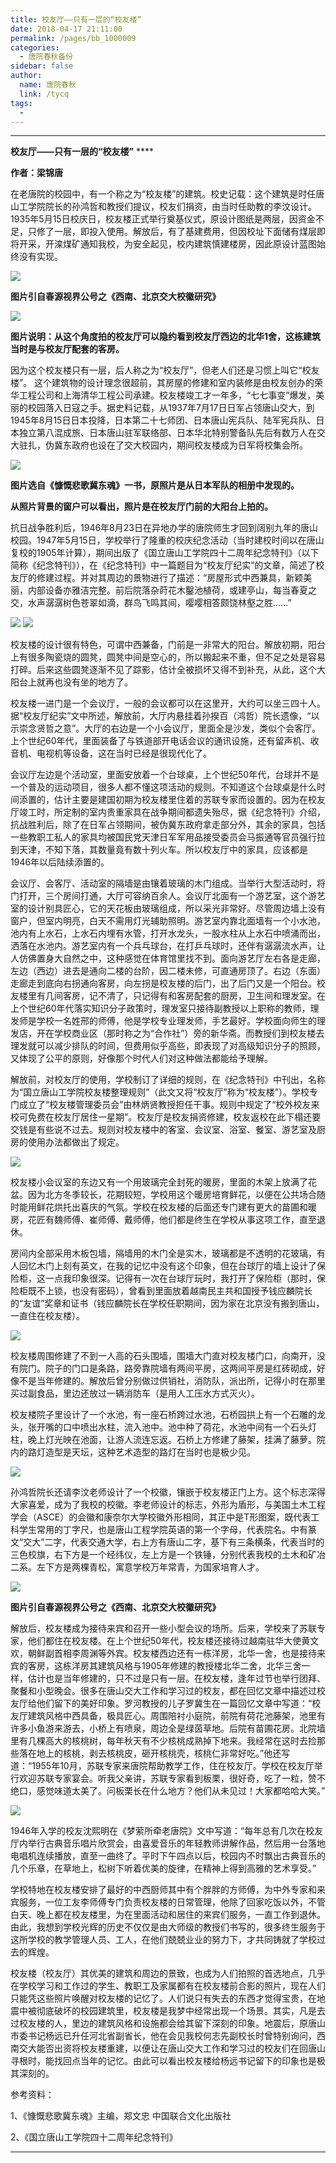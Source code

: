```yaml
---
title: 校友厅——只有一层的“校友楼”
date: 2018-04-17 21:11:00
permalink: /pages/bb_1000009
categories: 
  - 唐院春秋备份
sidebar: false
author: 
  name: 唐院春秋
  link: /tycq
tags: 
  - 
---
```


* * *

**校友厅——只有一层的“校友楼”** ****

**作者：梁锦唐**

在老唐院的校园中，有一个称之为“校友楼”的建筑。校史记载：这个建筑是时任唐山工学院院长的孙鸿哲和教授们提议，校友们捐资，由当时任助教的李汶设计。1935年5月15日校庆日，校友楼正式举行奠基仪式，原设计图纸是两层，因资金不足，只修了一层，即投入使用。解放后，有了基建费用，但因校址下面储有煤层即将开采，开滦煤矿通知我校，为安全起见，校内建筑慎建楼房，因此原设计蓝图始终没有实现。  

![](/pic/mpt.135editor.com_mmbiz_jpg_cgdcv5MCXUZZ3JsXRQP1KJhC4ZtC1rVavqhpD13yLCTOAovenFnDohiaqiaEzAmibnkDgPdMHicVAibpgerjtkkqKeg_640_wx_fmt=jpeg.jpg)

**图片引自春源视界公号之《西南、北京交大校徽研究》**

![](/pic/mpt.135editor.com_mmbiz_jpg_cgdcv5MCXUZZ3JsXRQP1KJhC4ZtC1rVacrUm437fEQTGO1BE9gdJTsRGBGA5Sictw3eicg6fGic8peOJLiaJMicZibJg_640_wx_fmt=jpeg.jpg)

**图片说明：从这个角度拍的校友厅可以隐约看到校友厅西边的北华1舍，这栋建筑当时是与校友厅配套的客房。**

因为这个校友楼只有一层，后人称之为“校友厅”，但老人们还是习惯上叫它“校友楼”。
这个建筑物的设计理念很超前，其房屋的修建和室内装修是由校友创办的荣华工程公司和上海清华工程公司承建。校友楼竣工才一年多，“七七事变”爆发，美丽的校园落入日寇之手。据史料记载，从1937年7月17日日军占领唐山交大，到1945年8月15日日本投降，日本第二十七师团、日本唐山宪兵队、陆军宪兵队、日本独立第八混成旅、日本唐山驻军联络部、日本华北特别警备队先后有数万人在交大驻扎，伪冀东政府也设在了交大校园内，期间校友楼成为日军将校集会所。  

![](/pic/mpt.135editor.com_mmbiz_jpg_cgdcv5MCXUZZ3JsXRQP1KJhC4ZtC1rVaibwgq6AJ2r9K7j9H7sZj6xXdLqmQORUcXRveRxyGicbFh1wvXWMI636Q_640_wx_fmt=jpeg.jpg)

**图片选自《慷慨悲歌冀东魂》一书，原照片是从日本军队的相册中发现的。**

 **从照片背景的窗户可以看出，照片是在校友厅门前的大阳台上拍的。**

抗日战争胜利后，1946年8月23日在异地办学的唐院师生才回到阔别九年的唐山校园。1947年5月15日，学校举行了隆重的校庆纪念活动（当时建校时间以在唐山复校的1905年计算），期间出版了《国立唐山工学院四十二周年纪念特刊》（以下简称《纪念特刊》），在《纪念特刊》中一篇题目为“校友厅纪实”的文章，简述了校友厅的修建过程。并对其周边的景物进行了描述：“房屋形式中西兼具，新颖美丽，内部设备亦雅洁完整。前后院落杂莳花木鑿池植荷，或建亭山，每当春夏之交，水声潺潺树色苍翠如滴，群鸟飞鸣其间，嘤嘤相答颇饶林壑之胜……”  

![](/pic/mpt.135editor.com_mmbiz_jpg_cgdcv5MCXUZZ3JsXRQP1KJhC4ZtC1rVadIicCHPtrrs3MOtq6f2maTL8cPchGiaTuJGSJtbM9eMeHTsic6Z1rf9bw_640_wx_fmt=jpeg.jpg)
![](/pic/mpt.135editor.com_mmbiz_jpg_cgdcv5MCXUZZ3JsXRQP1KJhC4ZtC1rVaFrL97adSSjGPAE107rNOotBeRK2ibMWyv2geSmJJsnlzI3iaGnhYDx6g_640_wx_fmt=jpeg.jpg)

校友楼的设计很有特色，可谓中西兼备，门前是一非常大的阳台。解放初期，阳台上有很多陶瓷烧的圆凳，圆凳中间是空心的，所以搬起来不重，但不足之处是容易打碎。后来这些圆凳逐渐不见了踪影，估计全被损坏又得不到补充，从此，这个大阳台上就再也没有坐的地方了。  

校友楼一进门是一个会议厅，一般的会议都可以在这里开，大约可以坐三四十人。据“校友厅纪实”文中所述，解放前，大厅内悬挂着孙揆百（鸿哲）院长遗像，“以示崇念贤哲之意”。大厅的右边是一个小会议厅，里面全是沙发，类似个会客厅。上个世纪60年代，里面装备了与铁道部开电话会议的通讯设施，还有留声机、收音机、电视机等设备，这在当时已经是很现代化了。

会议厅左边是个活动室，里面安放着一个台球桌，上个世纪50年代，台球并不是一个普及的运动项目，很多人都不懂这项活动的规则。不知道这个台球桌是什么时间添置的，估计主要是建国初期为校友楼里住着的苏联专家而设置的。因为在校友厅竣工时，所定制的室内贵重家具在战争期间都遗失殆尽，据《纪念特刊》介绍，抗战胜利后，除了在日军占领期间，被伪冀东政府拿走部分外，其余的家具，包括一些教职工私人的家具均被国民党天津日军军用品接受委员会马振通等官员强行拉到天津，不知下落，其数量竟有数十列火车。所以校友厅中的家具，应该都是1946年以后陆续添置的。

会议厅、会客厅、活动室的隔墙是由镶着玻璃的木门组成。当举行大型活动时，将门打开，三个房间打通，大厅可容纳百余人。会议厅北面有一个游艺室，这个游艺室的设计别具匠心，它的天花板由玻璃组成，所以采光非常好。尽管周边墙上没有窗户，但室内明亮，白天不需用灯光辅助照明。游艺室内靠北面墙有一个小水池，池内有上水石，上水石内埋有水管，打开水龙头，一股水柱从上水石中喷涌而出，洒落在水池内。游艺室内有一个兵乓球台，在打乒乓球时，还伴有潺潺流水声，让人仿佛置身大自然之中，这种感觉在体育馆里找不到。面向游艺厅左右各是走廊，左边（西边）进去是通向二楼的台阶，因二楼未修，可直通房顶了。右边（东面）走廊走到底向右拐通向客房，向左拐是校友楼的后门，出了后门又是一个阳台。校友楼里有几间客房，记不清了，只记得有和客房配套的厨房，卫生间和理发室。在上个世纪60年代落实知识分子政策时，理发室只接待副教授以上职称的教师，理发师是学校一名姓邢的师傅，他是学校专业理发师，手艺最好。学校面向师生的理发店，开在学校商业区（那时称之为“合作社”）旁的新华斋。而教授们到校友楼去理发就可以减少排队的时间，但费用似乎高些，即表现了对高级知识分子的照顾，又体现了公平的原则，好像那个时代人们对这种做法都能给予理解。

解放前，对校友厅的使用，学校制订了详细的规则，在《纪念特刊》中刊出，名称为“国立唐山工学院校友楼整理规则”（此文又将“校友厅”称为“校友楼”）。学校专门成立了“校友楼管理委员会”由林炳贤教授担任干事。规则中规定了“校外校友来校可免费在校友厅居住一星期”。校友厅是校友捐资修建，校友返校在此下榻还要交钱是有些说不过去。规则对校友楼中的客室、会议室、浴室、餐室、游艺室及厨房的使用办法都做出了规定。

![](/pic/mpt.135editor.com_mmbiz_jpg_cgdcv5MCXUZZ3JsXRQP1KJhC4ZtC1rVaEnCUur5BXias7ugO4uibhiaSWQrfngzP9fjPMc3UhdPibsv3SvRSh6w2qQ_640_wx_fmt=jpeg.jpg)

校友楼小会议室的东边又有一个用玻璃完全封死的暖房，里面的木架上放满了花盆。因为北方冬季较长，花期较短，学校用这个暖房培育鲜花，以便在公共场合随时能用鲜花烘托出喜庆的气氛。学校在校友楼的后面还专门建有更大的苗圃和暖房，花匠有魏师傅、崔师傅、戴师傅，他们都是终生在学校从事这项工作，直至退休。  

房间内全部采用木板包墙，隔墙用的木门全是实木，玻璃都是不透明的花玻璃，有人回忆木门上刻有英文，在我的记忆中没有这个印象，但在台球厅的墙上设计了保险柜，这一点我印象很深。记得有一次在台球厅玩时，我打开了保险柜（那时，保险柜既不上锁，也没有密码），曾看到里面放着越南民主共和国授予钱应麟院长的“友谊”奖章和证书（钱应麟院长在学校任职期间，因为家在北京没有搬到唐山，一直住在校友楼）。

![](/pic/mpt.135editor.com_mmbiz_jpg_cgdcv5MCXUZZ3JsXRQP1KJhC4ZtC1rVaiadExsbVkaxwU8viad8zGh9eRHk3SuHQ7sSb0gtBFr0DljQI5OMEOib1Q_640_wx_fmt=jpeg.jpg)

校友楼周围修建了不到一人高的石头围墙，围墙大门直对校友楼门口，向南开，没有院门。院子的门口是条路，路旁靠院墙有两间平房，这两间平房是红砖砌成，好像不是当年修建的。解放后曾分别做过供销社，消防队，派出所，记得小时在那里买过副食品，里边还放过一辆消防车（是用人工压水方式灭火）。  

校友楼院子里设计了一个水池，有一座石桥跨过水池，石桥园拱上有一个石雕的龙头，张开嘴的口中喷出水柱，流入池中。池中种了荷花，水池中间有一个石头灯柱，晚上灯光映在池面，让游人流连忘返。石桥上方修建了藤架，挂满了藤萝。院内的路灯造型是天坛，这种艺术造型的路灯在当时也是极少见。

![](/pic/mpt.135editor.com_mmbiz_jpg_cgdcv5MCXUZZ3JsXRQP1KJhC4ZtC1rVa5O7ECwIH62iaaJoS7KicW1EpmTjdcN4OIDTCfYIjd7tUib0yGEMkfEUGg_640_wx_fmt=jpeg.jpg)

孙鸿哲院长还请李汶老师设计了一个校徽，镶嵌于校友楼正门上方。这个标志深得大家喜爱，成为了我校的校徽。李老师设计的标志，外形为盾形，与美国土木工程学会（ASCE）的会徽和康奈尔大学校徽外形相同，其正中是T形图案，既代表工科学生常用的丁字尺，也是唐山工程学院英语的第一个字母，代表院名。中有篆文“交大”二字，代表交通大学，右上方有唐山二字，基下有三条横条，代表当时的三色校旗，右下方是一个经纬仪，左上方是一个铁锤，分别代表我校的土木和矿冶二系。左下方是两棵青松，寓意学校万年常青，为国家培育人才。  

![](/pic/mpt.135editor.com_mmbiz_jpg_cgdcv5MCXUZZ3JsXRQP1KJhC4ZtC1rVa4tzzqibzUPBQa379hjwGM5N5myia9EKAtB8K1wVByGuy9bCf1kQLkSicw_640_wx_fmt=jpeg.jpg)

**图片引自春源视界公号之《西南、北京交大校徽研究》**

解放后，校友楼成为接待来宾和召开一些小型会议的场所。后来，学校来了苏联专家，他们都住在校友楼。在上个世纪50年代，校友楼还接待过越南驻华大使黄文欢，朝鲜副首相李周渊等外宾。校友楼西边还有一栋洋房，北华一舍，也是接待来宾的客房，这栋洋房其建筑风格与1905年修建的教授楼北华二舍，北华三舍一样，估计也是当年修建的，只不过是只有一层。在校友楼，逢年过节也举行团拜、聚餐和小型晚会。很多在唐山交大工作和学习过的校友，都在回忆文章中描述过校友厅给他们留下的美好印象。罗河教授的儿子罗冀生在一篇回忆文章中写道：“校友厅建筑风格中西具备，极具匠心。周围陪衬小庭院，前院有荷花池藤架，池里有许多小鱼游来游去，小桥上有喷泉，周边全是绿茵草地。后院有苗圃花房。北院墙里有几棵高大的核桃树，每年秋天有不少核桃成熟掉下地来。我经常在这时去捡那些落在地上的核桃，剥去核桃皮，砸开核桃壳，核桃仁非常好吃。”他还写道：“1955年10月，苏联专家来唐院帮助教学工作，住在校友厅。学校在校友厅举行欢迎苏联专家宴会。听我父亲讲，苏联专家看到板栗，很好奇，吃了一粒，赞不绝口，感觉味道太美了。问板栗长在什么地方？他们从未见过！大家都哈哈大笑。”  

![](/pic/mpt.135editor.com_mmbiz_jpg_cgdcv5MCXUZZ3JsXRQP1KJhC4ZtC1rVaicialA8rPsRGUo7eGicQUPWyUe8ORib4icKIMb0gcia0cNbOdS6yJ7RDeMibA_640_wx_fmt=jpeg.jpg)

1946年入学的校友沈熙明在《梦萦所牵老唐院》文中写道：“每年总有几次在校友厅内举行古典音乐唱片欣赏会，由喜爱音乐的年轻教师讲解作品，然后用一台落地电唱机连续播放，直至一曲终了。平时下午四点以后，校园内不时飘出古典音乐的几个乐章，在草地上，松树下听着优美的旋律，在精神上得到高雅的艺术享受。”  

学校特地在校友楼安排了最好的中西厨师其中有个胖胖的方师傅，为中外专家和来宾服务，一位工友李师傅专门负责校友楼的日常管理，他除了回家吃饭以外，不管白天、晚上都在校友楼里，为在里面活动和居住的来宾们服务，一直工作到退休。由此，我想到学校光辉的历史不仅仅是由大师级的教授们书写的，很多终生服务于这所学校的教学管理人员、工人，在他们兢兢业业的努力下，才共同铸就了学校过去的辉煌。

校友楼（校友厅）其优美的建筑和周边的景致，也成为人们拍照的首选地点，几乎在学校学习和工作过的学生、教职工及家属都有在校友楼前合影的照片，现在人们只能凭这些照片唤醒对校友楼的记忆了。人们说只有失去的东西才觉得宝贵，在地震中被彻底破坏的校园建筑里，校友楼是我梦中经常出现一个场景。其实，凡是去过校友楼的人，里边的建筑风格和设施都会给其留下深刻的印象。地震后，原唐山市委书记杨远已升任河北省副省长，他在会见我校何志先副校长时曾特别询问，西南交大能否出资将校友楼重建，以便让在唐山交大工作和学习过的校友们在回唐山寻根时，能找回点当年的记忆。由此可以看出校友楼给杨远书记留下的印象也是极其深刻的。

参考资料：

1、《慷慨悲歌冀东魂》主编，郑文忠 中国联合文化出版社

2、《国立唐山工学院四十二周年纪念特刊》  
  
---